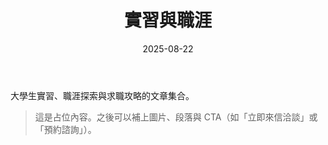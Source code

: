 ﻿---
title: 實習與職涯
date: 2025-08-22
---

大學生實習、職涯探索與求職攻略的文章集合。

> 這是占位內容。之後可以補上圖片、段落與 CTA（如「立即來信洽談」或「預約諮詢」）。
